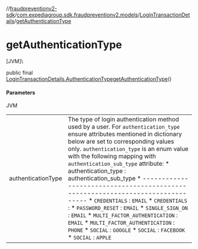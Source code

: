 //[fraudpreventionv2-sdk](../../../index.md)/[com.expediagroup.sdk.fraudpreventionv2.models](../index.md)/[LoginTransactionDetails](index.md)/[getAuthenticationType](get-authentication-type.md)

# getAuthenticationType

[JVM]\

public final [LoginTransactionDetails.AuthenticationType](-authentication-type/index.md)[getAuthenticationType](get-authentication-type.md)()

#### Parameters

JVM

| | |
|---|---|
| authenticationType | The type of login authentication method used by a user. For `authentication_type` ensure attributes mentioned in dictionary below are set to corresponding values only. `authentication_type` is an enum value with the following mapping with `authentication_sub_type` attribute: *       authentication_type       :     authentication_sub_type * ------------------------------------------------------------------------------- * `CREDENTIALS`                         : `EMAIL` * `CREDENTIALS`                         : * `PASSWORD_RESET`                      : `EMAIL` * `SINGLE_SIGN_ON`                      : `EMAIL` * `MULTI_FACTOR_AUTHENTICATION`         : `EMAIL` * `MULTI_FACTOR_AUTHENTICATION`         : `PHONE` * `SOCIAL`                              : `GOOGLE` * `SOCIAL`                              : `FACEBOOK` * `SOCIAL`                              : `APPLE` |

